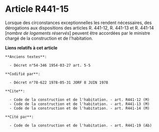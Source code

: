 # Article R441-15

Lorsque des circonstances exceptionnelles les rendent nécessaires, des dérogations aux dispositions des articles R. 441-12,
R. 441-13 et R. 441-14 [*nombre de logements réservés*] peuvent être accordées par le ministre chargé de la construction et
de l'habitation.

**Liens relatifs à cet article**

	**Anciens textes**:

	  - Décret n°54-346 1954-03-27 art. 5-5

	**Codifié par**:

	  - Décret n°78-622 1978-05-31 JORF 8 JUIN 1978

	**Cite**:

	  - Code de la construction et de l'habitation. - art. R441-12 (M)
	  - Code de la construction et de l'habitation. - art. R441-13 (M)
	  - Code de la construction et de l'habitation. - art. R441-14 (M)

	**Cité par**:

	  - Code de la construction et de l'habitation. - art. R441-19 (Ab)
